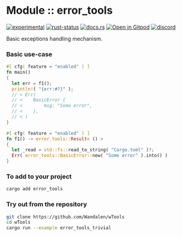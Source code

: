 <!-- {{# generate.module_header{} #}} -->

# Module :: error_tools
<!--{ generate.module_header.start() }-->
 [![experimental](https://raster.shields.io/static/v1?label=&message=experimental&color=orange)](https://github.com/emersion/stability-badges#experimental) [![rust-status](https://github.com/Wandalen/wTools/actions/workflows/module_error_tools_push.yml/badge.svg)](https://github.com/Wandalen/wTools/actions/workflows/module_error_tools_push.yml) [![docs.rs](https://img.shields.io/docsrs/error_tools?color=e3e8f0&logo=docs.rs)](https://docs.rs/error_tools) [![Open in Gitpod](https://raster.shields.io/static/v1?label=&message=try&color=eee)](https://gitpod.io/#RUN_PATH=.,SAMPLE_FILE=module%2Fcore%2Ferror_tools%2Fexamples%2Ferror_tools_trivial.rs,RUN_POSTFIX=--example%20error_tools_trivial/https://github.com/Wandalen/wTools) [![discord](https://img.shields.io/discord/872391416519737405?color=eee&logo=discord&logoColor=eee&label=ask)](https://discord.gg/m3YfbXpUUY)
<!--{ generate.module_header.end }-->

Basic exceptions handling mechanism.

### Basic use-case

<!-- {{# generate.module{} #}} -->

```rust ignore
#[ cfg( feature = "enabled" ) ]
fn main()
{
  let err = f1();
  println!( "{err:#?}" );
  // < Err(
  // <    BasicError {
  // <        msg: "Some error",
  // <    },
  // < )
}

#[ cfg( feature = "enabled" ) ]
fn f1() -> error_tools::Result< () >
{
  let _read = std::fs::read_to_string( "Cargo.toml" )?;
  Err( error_tools::BasicError::new( "Some error" ).into() )
}
```

<!-- qqq : investigate use-cases and write good documentation -->
<!-- qqq : make sure it work in no_std -->

### To add to your project

```sh
cargo add error_tools
```

### Try out from the repository

```sh
git clone https://github.com/Wandalen/wTools
cd wTools
cargo run --example error_tools_trivial
```
